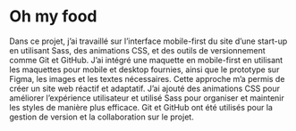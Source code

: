 # Oh my food

Dans ce projet, j’ai travaillé sur l’interface mobile-first du site d’une start-up en utilisant Sass, des animations CSS, et des outils de versionnement comme Git et GitHub. J’ai intégré une maquette en mobile-first en utilisant les maquettes pour mobile et desktop fournies, ainsi que le prototype sur Figma, les images et les textes nécessaires. Cette approche m’a permis de créer un site web réactif et adaptatif. J’ai ajouté des animations CSS pour améliorer l’expérience utilisateur et utilisé Sass pour organiser et maintenir les styles de manière plus efficace. Git et GitHub ont été utilisés pour la gestion de version et la collaboration sur le projet.
